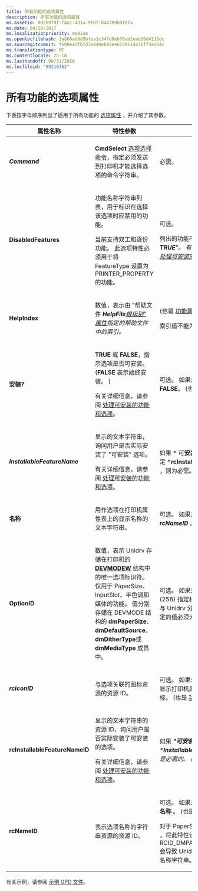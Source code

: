 ```yaml
---
title: 所有功能的选项属性
description: 所有功能的选项属性
ms.assetid: 0d269fdf-f4a1-431a-9f07-044289b9f0fa
ms.date: 04/20/2017
ms.localizationpriority: medium
ms.openlocfilehash: 3a868ab8d5bfea1c347d8eb78ab2eab19d4111dc
ms.sourcegitcommit: f500ea2fbfd3e849eb82ee67d011443bff3e2b4c
ms.translationtype: MT
ms.contentlocale: zh-CN
ms.lasthandoff: 08/31/2020
ms.locfileid: "89216362"
---
```

# <a name="option-attributes-for-all-features"></a>所有功能的选项属性





下表按字母顺序列出了适用于所有功能的 [选项属性](option-attributes.md) ，并介绍了其参数。

<table>
<colgroup>
<col width="33%" />
<col width="33%" />
<col width="33%" />
</colgroup>
<thead>
<tr class="header">
<th>属性名称</th>
<th>特性参数</th>
<th>注释</th>
</tr>
</thead>
<tbody>
<tr class="odd">
<td><p><em><strong>Command</strong></p></td>
<td><p><strong>CmdSelect</strong> <a href="option-selection-command.md" data-raw-source="[option selection command](option-selection-command.md)">选项选择命令</a>，指定必须发送到打印机才能选择选项的命令字符串。</p></td>
<td><p>必需。</p></td>
</tr>
<tr class="even">
<td><p></em><strong>DisabledFeatures</strong></p></td>
<td><p>功能名称字符串列表，用于标识在选择该选项时应禁用的功能。</p>
<p>当前支持双工和逐份功能。 此选项特性必须用于将 FeatureType 设置为 PRINTER_PROPERTY 的功能。</p></td>
<td><p>可选。</p>
<p>列出的功能不能 <em> <strong>"可安装"</strong>设置为 " <strong>TRUE</strong>"。 有关详细信息，请参阅 <a href="handling-installable-features-and-options.md" data-raw-source="[Handling Installable Features and Options](handling-installable-features-and-options.md)">处理可安装的功能和选项</a>。</p></td>
</tr>
<tr class="odd">
<td><p></em><strong>HelpIndex</strong></p></td>
<td><p>数值，表示由 "帮助文件 <em> <strong>HelpFile</strong><a href="root-level-only-attributes.md" data-raw-source="[root-level-only attribute](root-level-only-attributes.md)">根级别" 属性</a>指定的帮助文件中的索引。</p></td>
<td><p> (也是 <a href="feature-attributes.md" data-raw-source="[feature attribute](feature-attributes.md)">功能属性</a>。 ) </p>
<p>索引值不能为零或-1。</p></td>
</tr>
<tr class="even">
<td><p></em><strong>安装?</strong></p></td>
<td><p><strong>TRUE</strong> 或 <strong>FALSE</strong>，指示选项是否可安装。  (<strong>FALSE</strong> 表示始终安装。 ) </p>
<p>有关详细信息，请参阅 <a href="handling-installable-features-and-options.md" data-raw-source="[Handling Installable Features and Options](handling-installable-features-and-options.md)">处理可安装的功能和选项</a>。</p></td>
<td><p>可选。 如果未指定，则默认值为 <strong>FALSE</strong>。  (也是 <a href="feature-attributes.md" data-raw-source="[feature attribute](feature-attributes.md)">功能属性</a>。 ) </p></td>
</tr>
<tr class="odd">
<td><p><em><strong>InstallableFeatureName</strong></p></td>
<td><p>显示的文本字符串，询问用户是否实际安装了 "可安装" 选项。</p>
<p>有关详细信息，请参阅 <a href="handling-installable-features-and-options.md" data-raw-source="[Handling Installable Features and Options](handling-installable-features-and-options.md)">处理可安装的功能和选项</a>。</p></td>
<td><p>如果 * 可<strong>安装？</strong> 为 <strong>TRUE</strong> 且未指定 *<strong>rcInstallableFeatureNameID</strong> ，则为必需。  (也是 <a href="feature-attributes.md" data-raw-source="[feature attribute](feature-attributes.md)">功能属性</a>。 ) </p></td>
</tr>
<tr class="even">
<td><p></em><strong>名称</strong></p></td>
<td><p>用作选项在打印机属性表上的显示名称的文本字符串。</p></td>
<td><p>可选。 如果未指定，则 <em> 必须指定<strong>rcNameID</strong> 。  (也是 <a href="feature-attributes.md" data-raw-source="[feature attribute](feature-attributes.md)">功能属性</a>。 ) </p></td>
</tr>
<tr class="odd">
<td><p></em><strong>OptionID</strong></p></td>
<td><p>数值，表示 Unidrv 存储在打印机的 <a href="https://docs.microsoft.com/windows/win32/api/wingdi/ns-wingdi-devmodew" data-raw-source="[&lt;strong&gt;DEVMODEW&lt;/strong&gt;](/windows/win32/api/wingdi/ns-wingdi-devmodew)"><strong>DEVMODEW</strong></a> 结构中的唯一选项标识符。 仅用于 PaperSize、InputSlot、半色调和媒体的功能。 值分别存储在 DEVMODE 结构的 <strong>dmPaperSize</strong>、 <strong>dmDefaultSource</strong>、 <strong>dmDitherType</strong>或 <strong>dmMediaType</strong> 成员中。</p></td>
<td><p>可选。 如果未指定，Unidrv 将 (256) 指定标识符值 &gt; 。 若要避免与 Unidrv 分配的标识符冲突，指定的值必须大于512。</p></td>
</tr>
<tr class="even">
<td><p><em><strong>rcIconID</strong></p></td>
<td><p>与选项关联的图标资源的资源 ID。</p></td>
<td><p>可选。 如果未指定，则 Unidrv 不显示打印机属性表上的选项的图标。  (也是 <a href="feature-attributes.md" data-raw-source="[feature attribute](feature-attributes.md)">功能属性</a>。 ) </p></td>
</tr>
<tr class="odd">
<td><p></em><strong>rcInstallableFeatureNameID</strong></p></td>
<td><p>显示的文本字符串的资源 ID，询问用户是否实际安装了可安装的选项。</p>
<p>有关详细信息，请参阅 <a href="handling-installable-features-and-options.md" data-raw-source="[Handling Installable Features and Options](handling-installable-features-and-options.md)">处理可安装的功能和选项</a>。</p></td>
<td><p>如果 <em> <strong>"可安装"</strong>为<strong>TRUE</strong>且未指定 *<strong>InstallableFeatureName</strong> ，则是必需的。  (也是 <a href="feature-attributes.md" data-raw-source="[feature attribute](feature-attributes.md)">功能属性</a>。 ) </p></td>
</tr>
<tr class="even">
<td><p></em><strong>rcNameID</strong></p></td>
<td><p>表示选项名称的字符串资源的资源 ID。</p></td>
<td><p>可选。 如果未指定，则必须指定 *<strong>名称</strong> 。  (也是 <a href="feature-attributes.md" data-raw-source="[feature attribute](feature-attributes.md)">功能属性</a>。 ) </p>
<p>对于 PaperSize 功能的 <a href="standard-options.md" data-raw-source="[standard options](standard-options.md)">标准选项</a> ，将此特性设置为 RCID_DMPAPER_SYSTEM_NAME 会导致 Unidrv 使用预定义的选项名称字符串。</p></td>
</tr>
</tbody>
</table>

 

有关示例，请参阅 [示例 GPD 文件](sample-gpd-files.md)。

 


